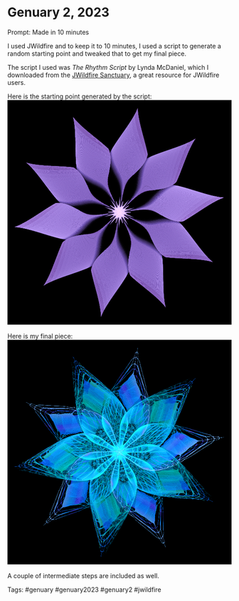 # Genuary 2, 2023
Prompt: Made in 10 minutes

I used JWildfire and to keep it to 10 minutes, I used a script to generate a random starting point and tweaked that to get my final piece.

The script I used was *The Rhythm Script* by Lynda McDaniel, which I downloaded from the [JWildfire Sanctuary](https://www.jwfsanctuary.club/downloads/scripts/lynda-mcdaniels-scripts/the-rhythm-script/), a great resource for JWildfire users.

Here is the starting point generated by the script:
![](gen2-original.png)

Here is my final piece:
![](gen2-final.png)

A couple of intermediate steps are included as well.

Tags: #genuary #genuary2023 #genuary2 #jwildfire